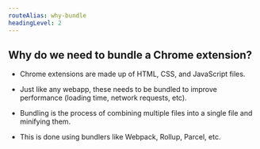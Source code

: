 ```yaml
---
routeAlias: why-bundle
headingLevel: 2
---
```


## Why do we need to bundle a Chrome extension?

<div class="mt-3">

* Chrome extensions are made up of HTML, CSS, and JavaScript files.

* Just like any webapp, these needs to be bundled to improve performance (loading time, network requests, etc).

* Bundling is the process of combining multiple files into a single file and minifying them.

* This is done using bundlers like Webpack, Rollup, Parcel, etc.

</div>

<!-- To understand why we need to bundle let's create a simple chrome extension-->
